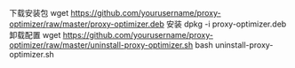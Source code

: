 下载安装包
wget https://github.com/yourusername/proxy-optimizer/raw/master/proxy-optimizer.deb
安装
dpkg -i proxy-optimizer.deb
卸载配置
wget https://github.com/yourusername/proxy-optimizer/raw/master/uninstall-proxy-optimizer.sh
bash uninstall-proxy-optimizer.sh
